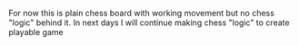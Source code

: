 For now this is plain chess board with working movement but no chess "logic" behind it. In next days I will continue making chess "logic" to create playable game

